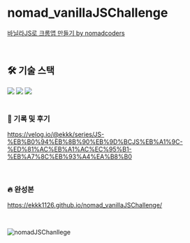 # nomad_vanillaJSChallenge
[바닐라JS로 크롬앱 만들기 by nomadcoders](https://nomadcoders.co/vanillajs-challenge)

<br />

## 🛠 기술 스택
<div>
  <img src="https://img.shields.io/badge/HTML5-E34F26?style=for-the-badge&logo=HTML5&logoColor=white">
  <img src="https://img.shields.io/badge/CSS3-1572B6?style=for-the-badge&logo=CSS3&logoColor=white">
  <img src="https://img.shields.io/badge/Javascript-F7DF1E?style=for-the-badge&logo=Javascript&logoColor=white">
</div>

<br />

### 📝 기록 및 후기 
  https://velog.io/@ekkk/series/JS-%EB%B0%94%EB%8B%90%EB%9D%BCJS%EB%A1%9C-%ED%81%AC%EB%A1%AC%EC%95%B1-%EB%A7%8C%EB%93%A4%EA%B8%B0
  
<br />

### 🔥 완성본 
  https://ekkk1126.github.io/nomad_vanillaJSChallenge/
  
  <br />
  
  ![nomadJSChanllege](https://github.com/ekkk1126/nomad_vanillaJSChallenge/assets/115553490/10c55bf1-d543-4d40-915e-1583e5c3c773)


  
  
